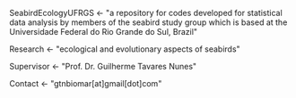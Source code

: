 SeabirdEcologyUFRGS <- "a repository for codes developed for statistical data analysis by members of the seabird study group 
                       which is based at the Universidade Federal do Rio Grande do Sul, Brazil"

Research <- "ecological and evolutionary aspects of seabirds"

Supervisor <- "Prof. Dr. Guilherme Tavares Nunes"

Contact <- "gtnbiomar[at]gmail[dot]com"
